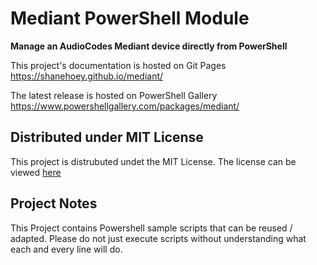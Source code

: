 # Mediant PowerShell Module

**Manage an AudioCodes Mediant device directly from PowerShell**

This project's documentation is hosted on Git Pages
https://shanehoey.github.io/mediant/

The latest release is hosted on PowerShell Gallery 
https://www.powershellgallery.com/packages/mediant/

## Distributed under MIT License
This project is distrubuted undet the MIT License. The license can be viewed [here](https://github.com/shanehoey/mediant/blob/master/LICENSE)

## Project Notes
This Project contains Powershell sample scripts that can be reused / adapted. Please do not just execute scripts without understanding what each and every line will do.
